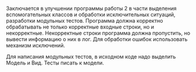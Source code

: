 <!-- Задание на лабораторную 2-->
Заключается в улучшении программы работы 2 в части выделения вспомогательных классов и обработки исключительных ситуаций, разработки модульных тестов. Программа должна корректно обрабатывать не только корректные входные строки, но и некорректные. Некорректные строки программа должна пропустить, но вывести информацию о них в лог. Для обработки ошибок использовать механизм исключений. 

Для написания модульных тестов, в исходном коде надо выделить Модель и Вид. Тесты писать к модели.